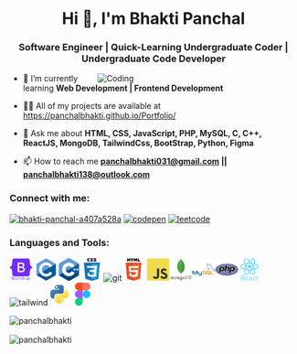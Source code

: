 <h1 align="center">Hi 👋, I'm Bhakti Panchal</h1>
<h3 align="center">Software Engineer |  Quick-Learning Undergraduate Coder  | Undergraduate Code Developer</h3>
<img alt="Coding" width="350px" align="right" src="https://user-images.githubusercontent.com/74038190/219923809-b86dc415-a0c2-4a38-bc88-ad6cf06395a8.gif">

- 🌱 I’m currently learning **Web Development | Frontend Development**

- 👨‍💻 All of my projects are available at https://panchalbhakti.github.io/Portfolio/

- 💬 Ask me about **HTML, CSS, JavaScript, PHP, MySQL, C, C++, ReactJS, MongoDB, TailwindCss, BootStrap, Python, Figma**

- 📫 How to reach me **panchalbhakti031@gmail.com || panchalbhakti138@outlook.com**

<h3 align="left">Connect with me:</h3>
<p align="left">
<a href="https://linkedin.com/in/bhakti-panchal-a407a528a" target="blank"><img align="center" src="https://raw.githubusercontent.com/rahuldkjain/github-profile-readme-generator/master/src/images/icons/Social/linked-in-alt.svg" alt="bhakti-panchal-a407a528a" height="30" width="40" /></a> <a href="https://codepen.io/Bhakti-Panchal" target="blank"><img align="center" src="https://avatars.githubusercontent.com/u/1545643?s=200&v=4" alt="codepen" width="40" height="40"/></a> <a href="https://leetcode.com/u/panchalbhakti/" target="blank"><img align="center" src="https://upload.wikimedia.org/wikipedia/commons/8/8e/LeetCode_Logo_1.png" alt="leetcode" width="40" height="40"/></a> </p>

<h3 align="left">Languages and Tools:</h3>
<p align="left"><img src="https://raw.githubusercontent.com/devicons/devicon/master/icons/bootstrap/bootstrap-plain-wordmark.svg" alt="bootstrap" width="40" height="40"/> <img src="https://raw.githubusercontent.com/devicons/devicon/master/icons/c/c-original.svg" alt="c" width="40" height="40"/><img src="https://raw.githubusercontent.com/devicons/devicon/master/icons/cplusplus/cplusplus-original.svg" alt="cplusplus" width="40" height="40"/><img src="https://raw.githubusercontent.com/devicons/devicon/master/icons/css3/css3-original-wordmark.svg" alt="css3" width="40" height="40"/><img src="https://www.vectorlogo.zone/logos/git-scm/git-scm-icon.svg" alt="git" width="40" height="40"/><img src="https://raw.githubusercontent.com/devicons/devicon/master/icons/html5/html5-original-wordmark.svg" alt="html5" width="40" height="40"/> <img src="https://raw.githubusercontent.com/devicons/devicon/master/icons/javascript/javascript-original.svg" alt="javascript" width="40" height="40"/><img src="https://raw.githubusercontent.com/devicons/devicon/master/icons/mongodb/mongodb-original-wordmark.svg" alt="mongodb" width="40" height="40"/><img src="https://raw.githubusercontent.com/devicons/devicon/master/icons/mysql/mysql-original-wordmark.svg" alt="mysql" width="40" height="40"/><!--<img src="https://raw.githubusercontent.com/devicons/devicon/master/icons/nodejs/nodejs-original-wordmark.svg" alt="nodejs" width="40" height="40"/>--><img src="https://raw.githubusercontent.com/devicons/devicon/master/icons/php/php-original.svg" alt="php" width="40" height="40"/><img src="https://raw.githubusercontent.com/devicons/devicon/master/icons/react/react-original-wordmark.svg" alt="react" width="40" height="40"/><img src="https://www.vectorlogo.zone/logos/tailwindcss/tailwindcss-icon.svg" alt="tailwind" width="40" height="40"/><img src="https://raw.githubusercontent.com/devicons/devicon/master/icons/python/python-original.svg" alt="tailwind" width="40" height="40"/><img src="https://raw.githubusercontent.com/devicons/devicon/master/icons/figma/figma-original.svg" alt="c" width="40" height="40"/> </p>

<p><img align="center" src="https://github-readme-stats.vercel.app/api/top-langs?username=panchalbhakti&show_icons=true&locale=en&layout=compact" alt="panchalbhakti" /></p>

<p><img align="center" src="https://github-readme-streak-stats.herokuapp.com/?user=panchalbhakti&" alt="panchalbhakti" />

